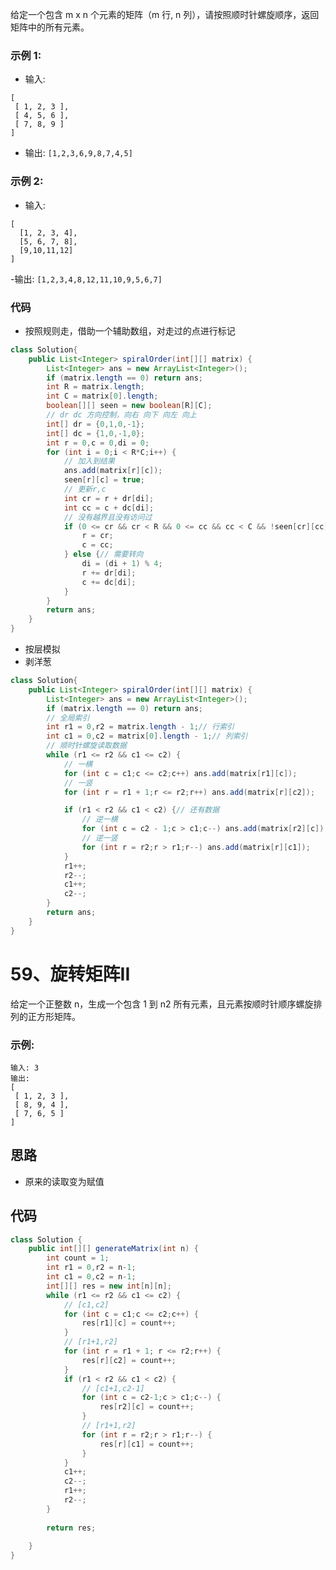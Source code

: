 给定一个包含 m x n 个元素的矩阵（m 行, n 列），请按照顺时针螺旋顺序，返回矩阵中的所有元素。

### 示例 1:

- 输入:
```
[
 [ 1, 2, 3 ],
 [ 4, 5, 6 ],
 [ 7, 8, 9 ]
]
```
- 输出: `[1,2,3,6,9,8,7,4,5]`
### 示例 2:

- 输入:
```
[
  [1, 2, 3, 4],
  [5, 6, 7, 8],
  [9,10,11,12]
]
```
-输出: `[1,2,3,4,8,12,11,10,9,5,6,7]`

<!-- 来源：力扣（LeetCode）
链接：https://leetcode-cn.com/problems/spiral-matrix
著作权归领扣网络所有。商业转载请联系官方授权，非商业转载请注明出处。 -->

### 代码
- 按照规则走，借助一个辅助数组，对走过的点进行标记
```java
class Solution{
    public List<Integer> spiralOrder(int[][] matrix) {
        List<Integer> ans = new ArrayList<Integer>();
        if (matrix.length == 0) return ans;
        int R = matrix.length;
        int C = matrix[0].length;
        boolean[][] seen = new boolean[R][C];
        // dr dc 方向控制，向右 向下 向左 向上
        int[] dr = {0,1,0,-1};
        int[] dc = {1,0,-1,0};
        int r = 0,c = 0,di = 0;
        for (int i = 0;i < R*C;i++) {
            // 加入到结果
            ans.add(matrix[r][c]);
            seen[r][c] = true;
            // 更新r,c
            int cr = r + dr[di];
            int cc = c + dc[di];
            // 没有越界且没有访问过
            if (0 <= cr && cr < R && 0 <= cc && cc < C && !seen[cr][cc]) {
                r = cr;
                c = cc;
            } else {// 需要转向
                di = (di + 1) % 4;
                r += dr[di];
                c += dc[di];
            }
        }
        return ans;
    }
}

```

- 按层模拟
- 剥洋葱
```java
class Solution{
    public List<Integer> spiralOrder(int[][] matrix) {
        List<Integer> ans = new ArrayList<Integer>();
        if (matrix.length == 0) return ans;
        // 全局索引
        int r1 = 0,r2 = matrix.length - 1;// 行索引
        int c1 = 0,c2 = matrix[0].length - 1;// 列索引
        // 顺时针螺旋读取数据
        while (r1 <= r2 && c1 <= c2) {
            // 一横
            for (int c = c1;c <= c2;c++) ans.add(matrix[r1][c]);
            // 一竖
            for (int r = r1 + 1;r <= r2;r++) ans.add(matrix[r][c2]);

            if (r1 < r2 && c1 < c2) {// 还有数据
                // 逆一横
                for (int c = c2 - 1;c > c1;c--) ans.add(matrix[r2][c]);
                // 逆一竖
                for (int r = r2;r > r1;r--) ans.add(matrix[r][c1]);
            }
            r1++;
            r2--;
            c1++;
            c2--;
        }
        return ans;
    }
}

```

# 59、旋转矩阵II
给定一个正整数 n，生成一个包含 1 到 n2 所有元素，且元素按顺时针顺序螺旋排列的正方形矩阵。

### 示例:
```
输入: 3
输出:
[
 [ 1, 2, 3 ],
 [ 8, 9, 4 ],
 [ 7, 6, 5 ]
]
```
<!-- 
来源：力扣（LeetCode）
链接：https://leetcode-cn.com/problems/spiral-matrix-ii
著作权归领扣网络所有。商业转载请联系官方授权，非商业转载请注明出处。 -->


## 思路
- 原来的读取变为赋值

## 代码

```java
class Solution {
    public int[][] generateMatrix(int n) {
        int count = 1;
        int r1 = 0,r2 = n-1;
        int c1 = 0,c2 = n-1;
        int[][] res = new int[n][n];
        while (r1 <= r2 && c1 <= c2) {
            // [c1,c2]
            for (int c = c1;c <= c2;c++) {
                res[r1][c] = count++;
            }
            // [r1+1,r2]
            for (int r = r1 + 1; r <= r2;r++) {
                res[r][c2] = count++;
            }
            if (r1 < r2 && c1 < c2) {
                // [c1+1,c2-1]
                for (int c = c2-1;c > c1;c--) {
                    res[r2][c] = count++;
                }
                // [r1+1,r2]
                for (int r = r2;r > r1;r--) {
                    res[r][c1] = count++;
                }
            }
            c1++;
            c2--;
            r1++;
            r2--;
        }
        
        return res;
        
    }
}
```